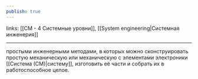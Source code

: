 ```yaml
---
publish: true
---
```

links: [[СМ - 4 Системные уровни]], [[System engineering|Системная инженерия]]

---

простыми инженерными методами, в которых можно сконструировать простую механическую или механическую с элементами электроники [[Система (СМ)|систему]], изготовить её части и собрать их в работоспособное целое.